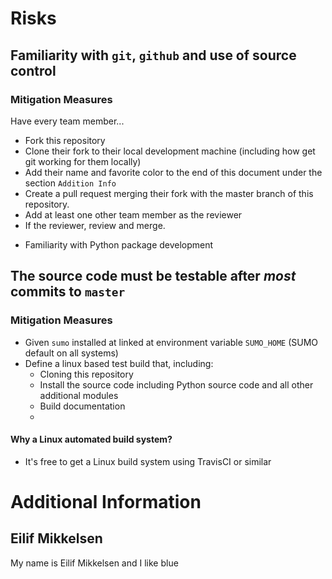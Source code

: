 # Risks

## Familiarity with `git`, `github` and use of source control
###  Mitigation Measures
Have every team member...
* Fork this repository
* Clone their fork to their local development machine (including how get git working for them locally)
* Add their name and favorite color to the end of this document under the section `Addition Info`
* Create a pull request merging their fork with the master branch of this repository.
* Add at least one other team member as the reviewer
* If the reviewer, review and merge.
            
- Familiarity with Python package development
            
## The source code must be testable after _most_ commits to `master`
### Mitigation Measures
* Given `sumo` installed at linked at environment variable `SUMO_HOME` (SUMO default on all systems)
* Define a linux based test build that, including:
    * Cloning this repository
    * Install the source code including Python source code and all other additional modules
    * Build documentation
    * 

#### Why a Linux automated build system?
- It's free to get a Linux build system using TravisCI or similar

# Additional Information
##  Eilif Mikkelsen
My name is Eilif Mikkelsen and I like blue
